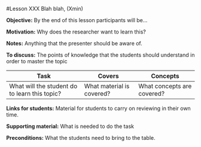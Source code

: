 #Lesson XXX Blah blah, (Xmin)

**Objective:** By the end of this lesson participants will be...

**Motivation:** Why does the researcher want to learn this?

**Notes:** Anything that the presenter should be aware of.

**To discuss:** The points of knowledge that the students should understand in order to master the topic

|Task                                           | Covers                    | Concepts                   |
| --------------------------------------------- | ------------------------- | -------------------------- |
| What will the student do to learn this topic? | What material is covered? | What concepts are covered? |

**Links for students:** Material for students to carry on reviewing in their own time.

**Supporting material:** What is needed to do the task

**Preconditions:** What the students need to bring to the table.

